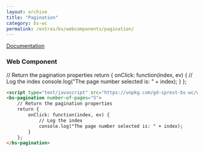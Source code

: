 ```yaml
---
layout: archive
title: "Pagination"
category: bs-wc
permalink: /extras/bs/webcomponents/pagination/
---
```

[Documentation](https://getbootstrap.com/docs/4.4/components/pagination)

### Web Component

<script type="text/javascript" src="https://unpkg.com/gd-sprest-bs-wc/dist/gd-sprest-bs.js"></script>
<bs-pagination number-of-pages="5">
    // Return the pagination properties
    return {
        onClick: function(index, ev) {
            // Log the index
            console.log("The page number selected is: " + index);
        }
    };
</bs-pagination>

```html
<script type="text/javascript" src="https://unpkg.com/gd-sprest-bs-wc/wc/dist/gd-sprest-bs.js"></script>
<bs-pagination number-of-pages="5">
    // Return the pagination properties
    return {
        onClick: function(index, ev) {
            // Log the index
            console.log("The page number selected is: " + index);
        }
    };
</bs-pagination>
```